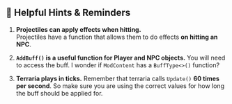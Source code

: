 ﻿## 🧠 Helpful Hints & Reminders

1. **Projectiles can apply effects when hitting.**  
  Projectiles have a function that allows them to do effects **on hitting an NPC**.

2. **`AddBuff()` is a useful function for Player and NPC objects.**
  You will need to access the buff. I wonder if `ModContent` has a `BuffType<>()` function?

3. **Terraria plays in ticks.**
  Remember that terraria calls `Update()` **60 times per second**. So make sure you are using the correct values for how long the buff should be applied for.
